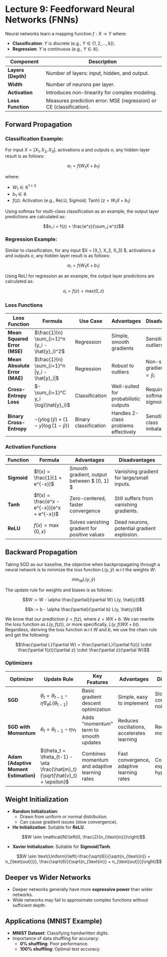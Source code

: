 # Lecture 9: Feedforward Neural Networks (FNNs)

Neural networks learn a mapping function $f: X \to Y$ where:
- **Classification**: $Y$ is discrete (e.g., $Y \in \{1, 2, \dots, k\}$).
- **Regression**: $Y$ is continuous (e.g., $Y \in \mathbb{R}$).

| Component            | Description                                                                 |
|-----------------------|---------------------------------------------------------------------------|
| **Layers (Depth)**    | Number of layers: input, hidden, and output.                             |
| **Width**            | Number of neurons per layer.                                              |
| **Activation**       | Introduces non-linearity for complex modeling.                           |
| **Loss Function**     | Measures prediction error: MSE (regression) or CE (classification). |


## Forward Propagation

### Classification Example:
For input $X = [X_1, X_2, X_3]$, activations $a$ and outputs $o$, any hidden layer result is as follows:

$$a_1 = f(W_1 X + b_1)$$

where:
- $W_1 \in \mathbb{R}^{1 \times 3}$
- $b_1 \in \mathbb{R}$
- $f(z)$: Activation (e.g., ReLU, Sigmoid, Tanh) ($z = W_1 X + b_1$)

Using softmax for multi-class classification as an example, the output layer predictions are calculated as:
   
$$o_i = f(z) = \frac{e^z}{\sum_j e^z}$$


### Regression Example:
Similar to classification, for any input $X = [X_1, X_2, X_3] $, activations $a$ and outputs $o$, any hidden layer result is as follows:
   
$$a_1 = f(W_1 X + b_1)$$

Using ReLI for regression as an example, the output layer predictions are calculated as:

$$o_i = f(z) = \text{max}(0, z)$$

### Loss Functions

| **Loss Function**          | **Formula**                                                                 | **Use Case**                          | **Advantages**                           | **Disadvantages**                         |
|----------------------------|----------------------------------------------------------------------------|---------------------------------------|------------------------------------------|-------------------------------------------|
| **Mean Squared Error (MSE)** | $\frac{1}{n} \sum_{i=1}^n (y_i - \hat{y}_i)^2$                     | Regression                           | Simple, smooth gradients                 | Sensitive to outliers                     |
| **Mean Absolute Error (MAE)**| $\frac{1}{n} \sum_{i=1}^n \|y_i - \hat{y}_i\|$                       | Regression                           | Robust to outliers                       | Non-smooth gradient at $y_i = \hat{y}_i$ |
| **Cross-Entropy Loss**     | $- \sum_{i=1}^C y_i \log(\hat{y}_i)$                                | Classification                       | Well-suited for probabilistic outputs    | Requires softmax or sigmoid output       |
| **Binary Cross-Entropy**   | $- \left( y \log(\hat{y}) + (1 - y) \log(1 - \hat{y}) \right)$      | Binary classification               | Handles 2-class problems effectively     | Sensitive to class imbalance             |

### Activation Functions

| **Function**          | **Formula**                      | **Advantages**                                | **Disadvantages**                          |
|------------------------|----------------------------------|----------------------------------------------|--------------------------------------------|
| **Sigmoid**            | $f(x) = \frac{1}{1 + e^{-x}}$ | Smooth gradient, output between $ [0, 1] $  | Vanishing gradient for large/small inputs. |
| **Tanh**               | $f(x) = \frac{e^x - e^{-x}}{e^x + e^{-x}}$ | Zero-centered, faster convergence            | Still suffers from vanishing gradients.    |
| **ReLU**               | $f(x) = \max(0, x)$         | Solves vanishing gradient for positive values| Dead neurons, potential gradient explosion.|

## Backward Propagation

Taking SGD as our baseline, the objective when backpropagating through a neural network is to minimize the loss function $L(y, \hat{y})$ w.r.t the weights $W$:

$$\min_W L(y, \hat{y})$$

The update rule for weights and biases is as follows:

$$W := W - \alpha \frac{\partial}{\partial W} L(y, \hat{y})$$

$$b := b - \alpha \frac{\partial}{\partial b} L(y, \hat{y})$$

We know that our predtiction $\hat{y} = f(z)$, where $z = WX + b$. We can rewrite the loss function as $L(y, f(z))$, or more specifically, $L(y, f(WX + b))$. Regardless, deriving the loss function w.r.t $W$ and $b$, we use the chain rule and get the following:

$$\frac{\partial L}{\partial W} = \frac{\partial L}{\partial f(z)} \cdot \frac{\partial f(z)}{\partial z} \cdot \frac{\partial z}{\partial W}$$

### Optimizers

| **Optimizer**          | **Update Rule**                                                                                     | **Key Features**                       | **Advantages**                              | **Disadvantages**                       |
|-------------------------|----------------------------------------------------------------------------------------------------|----------------------------------------|--------------------------------------------|-----------------------------------------|
| **SGD** | $\theta_t = \theta_{t-1} - \eta \nabla_\theta L(\theta_{t-1})$                       | Basic gradient descent optimization    | Simple, easy to implement                  | Slow convergence, noisy updates         |
| **SGD with Momentum**  | $\theta_t = \theta_{t-1} - \eta v_t$ | Adds "momentum" term to smooth updates | Reduces oscillations, accelerates learning | Requires tuning momentum $\beta$    |
| **Adam (Adaptive Moment Estimation)** | $\theta_t = \theta_{t-1} - \eta \frac{\hat{m}_t}{\sqrt{\hat{v}_t} + \epsilon}$ | Combines momentum and adaptive learning rates | Fast convergence, adaptive learning rates | Computationally expensive, more hyperparameters |


## Weight Initialization

- **Random Initialization**:
  - Drawn from uniform or normal distribution.
  - Can cause gradient issues (slow convergence).
- **He Initialization**: Suitable for **ReLU**.
    
$$W \sim \mathcal{N}\left(0, \frac{2}{n_{\text{in}}}\right)$$

- **Xavier Initialization**: Suitable for **Sigmoid/Tanh**.

$$W \sim \text{Uniform}\left(-\frac{\sqrt{6}}{\sqrt{n_{\text{in}} + n_{\text{out}}}}, \frac{\sqrt{6}}{\sqrt{n_{\text{in}} + n_{\text{out}}}}\right)$$


## Deeper vs Wider Networks
- Deeper networks generally have more **expressive power** than wider networks.
- Wide networks may fail to approximate complex functions without sufficient depth.

## Applications (MNIST Example)
- **MNIST Dataset**: Classifying handwritten digits.
- Importance of data shuffling for accuracy:
  - **0% shuffling**: Poor performance.
  - **100% shuffling**: Optimal test accuracy.

